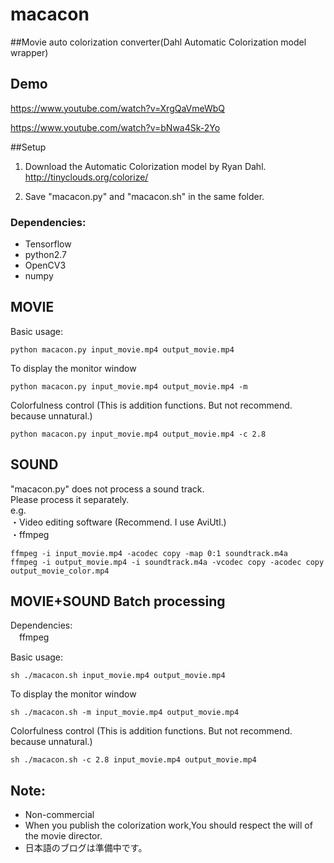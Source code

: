 # macacon  
##Movie auto colorization converter(Dahl Automatic Colorization model wrapper) 

## Demo  

https://www.youtube.com/watch?v=XrgQaVmeWbQ

https://www.youtube.com/watch?v=bNwa4Sk-2Yo

##Setup
1. Download the Automatic Colorization model by Ryan Dahl.  
   http://tinyclouds.org/colorize/  

2. Save "macacon.py" and "macacon.sh" in the same folder.  

### Dependencies:
* Tensorflow   
* python2.7
* OpenCV3  
* numpy  


## MOVIE
Basic usage:  

```
python macacon.py input_movie.mp4 output_movie.mp4
```

To display the monitor window
```
python macacon.py input_movie.mp4 output_movie.mp4 -m
```

Colorfulness control (This is addition functions. But not recommend. because unnatural.)
```
python macacon.py input_movie.mp4 output_movie.mp4 -c 2.8
```

## SOUND
"macacon.py" does not process a sound track.   
Please process it separately.  
 e.g.  
  ・Video editing software (Recommend. I use AviUtl.)  
  ・ffmpeg  
```
ffmpeg -i input_movie.mp4 -acodec copy -map 0:1 soundtrack.m4a
ffmpeg -i output_movie.mp4 -i soundtrack.m4a -vcodec copy -acodec copy output_movie_color.mp4
```

## MOVIE+SOUND Batch processing 

Dependencies:  
　ffmpeg  

Basic usage:  
```
sh ./macacon.sh input_movie.mp4 output_movie.mp4
```
To display the monitor window
```
sh ./macacon.sh -m input_movie.mp4 output_movie.mp4
```

Colorfulness control (This is addition functions. But not recommend. because unnatural.)
```
sh ./macacon.sh -c 2.8 input_movie.mp4 output_movie.mp4
```


## Note:
* Non-commercial  
* When you publish the colorization work,You should respect the will of the movie director.  
* 日本語のブログは準備中です。
